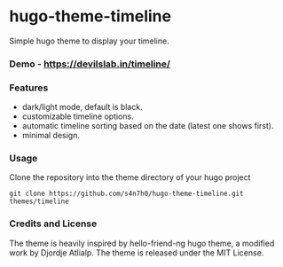 # hugo-theme-timeline
Simple hugo theme to display your timeline.

### Demo - https://devilslab.in/timeline/

### Features 

* dark/light mode, default is black. 
* customizable timeline options.
* automatic timeline sorting based on the date (latest one shows first).
* minimal design. 

### Usage 

Clone the repository into the theme directory of your hugo project 

```
git clone https://github.com/s4n7h0/hugo-theme-timeline.git themes/timeline
```

### Credits and License 

The theme is heavily inspired by hello-friend-ng hugo theme, a modified work by Djordje Atlialp. The theme is released under the MIT License.  
